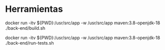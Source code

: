 # Herramientas

docker run -itv ${PWD}:/usr/src/app -w /usr/src/app maven:3.8-openjdk-18 ./back-end/build.sh

docker run -itv ${PWD}:/usr/src/app -w /usr/src/app maven:3.8-openjdk-18 ./back-end/run-tests.sh